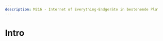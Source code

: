 ```yaml
---
description: M216 - Internet of Everything-Endgeräte in bestehende Plattform integrieren
---
```


# Intro

